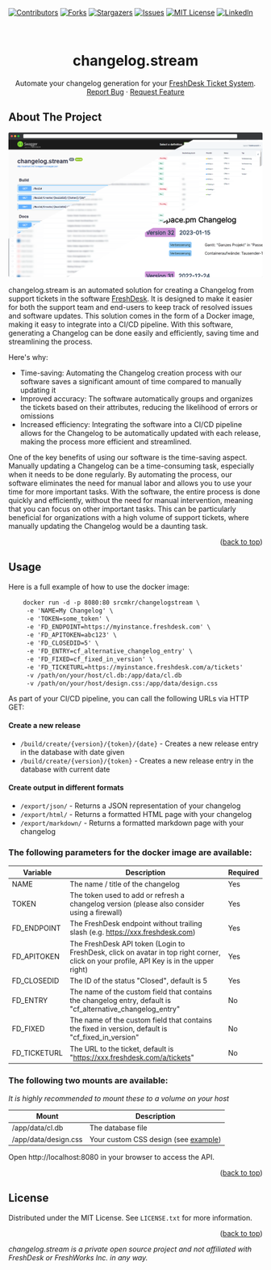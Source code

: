 ﻿<a name="readme-top"></a>

[![Contributors][contributors-shield]][contributors-url]
[![Forks][forks-shield]][forks-url]
[![Stargazers][stars-shield]][stars-url]
[![Issues][issues-shield]][issues-url]
[![MIT License][license-shield]][license-url]
[![LinkedIn][linkedin-shield]][linkedin-url]

<br />
<div align="center">
<h1 align="center">changelog.stream</h1>

  <p align="center">
    Automate your changelog generation for your <a href="https://freshdesk.com" target="_blank">FreshDesk Ticket System</a>.
    <br />
    <a href="https://github.com/srcmkr/changelog.stream/issues">Report Bug</a>
    ·
    <a href="https://github.com/srcmkr/changelog.stream/issues">Request Feature</a>
  </p>
</div>

<!-- ABOUT THE PROJECT -->
## About The Project

[![Screenshot][product-screenshot]](https://github.com/srcmkr/changelog.stream)

changelog.stream is an automated solution for creating a Changelog from support tickets in the software [FreshDesk](https://www.freshdesk.com). 
It is designed to make it easier for both the support team and end-users to keep track of resolved issues and software updates. 
This solution comes in the form of a Docker image, making it easy to integrate into a CI/CD pipeline. 
With this software, generating a Changelog can be done easily and efficiently, saving time and streamlining the process.

Here's why:
* Time-saving: Automating the Changelog creation process with our software saves a significant amount of time compared to manually updating it
* Improved accuracy: The software automatically groups and organizes the tickets based on their attributes, reducing the likelihood of errors or omissions
* Increased efficiency: Integrating the software into a CI/CD pipeline allows for the Changelog to be automatically updated with each release, making the process more efficient and streamlined.

One of the key benefits of using our software is the time-saving aspect. Manually updating a Changelog can be a time-consuming task, especially when it needs to be done regularly. By automating the process, our software eliminates the need for manual labor and allows you to use your time for more important tasks. With the software, the entire process is done quickly and efficiently, without the need for manual intervention, meaning that you can focus on other important tasks. This can be particularly beneficial for organizations with a high volume of support tickets, where manually updating the Changelog would be a daunting task.

<p align="right">(<a href="#readme-top">back to top</a>)</p>

<!-- USAGE EXAMPLES -->
## Usage

Here is a full example of how to use the docker image:
````
    docker run -d -p 8080:80 srcmkr/changelogstream \
     -e 'NAME=My Changelog' \
     -e 'TOKEN=some_token' \
     -e 'FD_ENDPOINT=https://myinstance.freshdesk.com' \
     -e 'FD_APITOKEN=abc123' \
     -e 'FD_CLOSEDID=5' \
     -e 'FD_ENTRY=cf_alternative_changelog_entry' \
     -e 'FD_FIXED=cf_fixed_in_version' \
     -e 'FD_TICKETURL=https://myinstance.freshdesk.com/a/tickets'
     -v /path/on/your/host/cl.db:/app/data/cl.db
     -v /path/on/your/host/design.css:/app/data/design.css
````

As part of your CI/CD pipeline, you can call the following URLs via HTTP GET:
#### Create a new release
* ``/build/create/{version}/{token}/{date}`` - Creates a new release entry in the database with date given
* ``/build/create/{version}/{token}`` - Creates a new release entry in the database with current date

#### Create output in different formats
* ``/export/json/`` - Returns a JSON representation of your changelog
* ``/export/html/`` - Returns a formatted HTML page with your changelog
* ``/export/markdown/`` - Returns a formatted markdown page with your changelog

### The following parameters for the docker image are available:

| Variable | Description                                                                                                                             | Required |
| -------- |-----------------------------------------------------------------------------------------------------------------------------------------| -------- |
| NAME | The name / title of the changelog                                                                                                       | Yes |
 | TOKEN | The token used to add or refresh a changelog version (please also consider using a firewall)                                            | Yes |
| FD_ENDPOINT | The FreshDesk endpoint without trailing slash (e.g. https://xxx.freshdesk.com)                                                          | Yes |
| FD_APITOKEN | The FreshDesk API token (Login to FreshDesk, click on avatar in top right corner, click on your profile, API Key is in the upper right) | Yes |
| FD_CLOSEDID | The ID of the status "Closed", default is 5                                                                                             | Yes |
| FD_ENTRY | The name of the custom field that contains the changelog entry, default is "cf_alternative_changelog_entry"                             | No |
| FD_FIXED | The name of the custom field that contains the fixed in version, default is "cf_fixed_in_version"                                       | No |
| FD_TICKETURL | The URL to the ticket, default is "https://xxx.freshdesk.com/a/tickets"                                                                 | No |

### The following two mounts are available:
_It is highly recommended to mount these to a volume on your host_

| Mount | Description                                                                                                          |
| ----- |----------------------------------------------------------------------------------------------------------------------|
| /app/data/cl.db | The database file                                                                                                    |
| /app/data/design.css | Your custom CSS design (see [example](https://github.com/srcmkr/changelog.stream/blob/master/CLApi/data/design.css)) |

Open http://localhost:8080 in your browser to access the API.
<p align="right">(<a href="#readme-top">back to top</a>)</p>

<!-- LICENSE -->
## License

Distributed under the MIT License. See `LICENSE.txt` for more information.

<p align="right">(<a href="#readme-top">back to top</a>)</p>

_changelog.stream is a private open source project and not affiliated with FreshDesk or FreshWorks Inc. in any way._

<!-- MARKDOWN LINKS & IMAGES -->
[contributors-shield]: https://img.shields.io/github/contributors/srcmkr/changelog.stream.svg?style=for-the-badge
[contributors-url]: https://github.com/srcmkr/changelog.stream/graphs/contributors
[forks-shield]: https://img.shields.io/github/forks/srcmkr/changelog.stream.svg?style=for-the-badge
[forks-url]: https://github.com/srcmkr/changelog.stream/network/members
[stars-shield]: https://img.shields.io/github/stars/srcmkr/changelog.stream.svg?style=for-the-badge
[stars-url]: https://github.com/srcmkr/changelog.stream/stargazers
[issues-shield]: https://img.shields.io/github/issues/srcmkr/changelog.stream.svg?style=for-the-badge
[issues-url]: https://github.com/srcmkr/changelog.stream/issues
[license-shield]: https://img.shields.io/github/license/srcmkr/changelog.stream?style=for-the-badge
[license-url]: https://github.com/srcmkr/changelog.stream/blob/master/LICENSE.txt
[linkedin-shield]: https://img.shields.io/badge/-LinkedIn-black.svg?style=for-the-badge&logo=linkedin&colorB=555
[linkedin-url]: https://www.linkedin.com/in/srcmkr/
[product-screenshot]: .github/images/screenshot.png